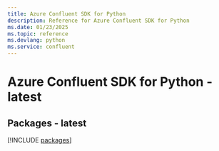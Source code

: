 ```yaml
---
title: Azure Confluent SDK for Python
description: Reference for Azure Confluent SDK for Python
ms.date: 01/23/2025
ms.topic: reference
ms.devlang: python
ms.service: confluent
---
```

# Azure Confluent SDK for Python - latest
## Packages - latest
[!INCLUDE [packages](confluent-index.md)]